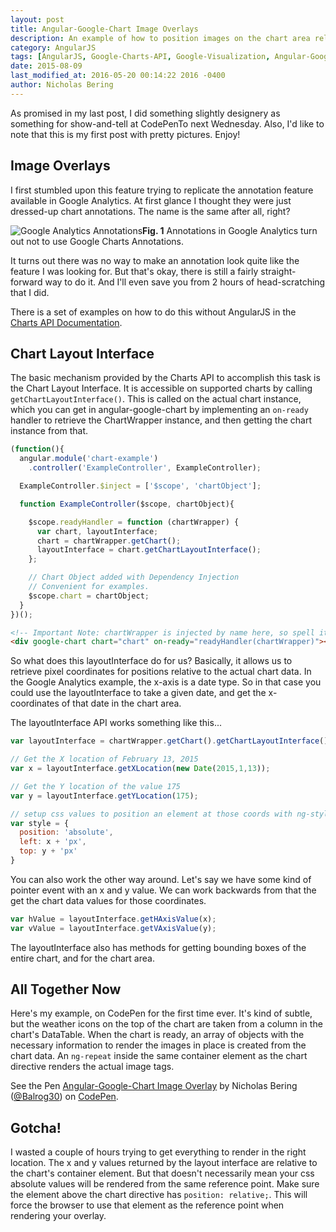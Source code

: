```yaml
---
layout: post
title: Angular-Google-Chart Image Overlays
description: An example of how to position images on the chart area relative to data. Today's post is made better with Maple.
category: AngularJS
tags: [AngularJS, Google-Charts-API, Google-Visualization, Angular-Google-Chart]
date: 2015-08-09
last_modified_at: 2016-05-20 00:14:22 2016 -0400
author: Nicholas Bering
---
```


As promised in my last post, I did something slightly designery as something for show-and-tell at CodePenTo next Wednesday. Also, I'd like to note that this is my first post with pretty pictures.  Enjoy!

## Image Overlays

I first stumbled upon this feature trying to replicate the annotation feature available in Google Analytics. At first glance I thought they were just dressed-up chart annotations.  The name is the same after all, right?

<p class="image-frame"><img class="test" src="{{ site.baseurl }}/images/analytics-annotations-screenshot.png" alt="Google Analytics Annotations"><b>Fig. 1</b> Annotations in Google Analytics turn out not to use Google Charts Annotations.</p>

It turns out there was no way to make an annotation look quite like the feature I was looking for. But that's okay, there is still a fairly straight-forward way to do it. And I'll even save you from 2 hours of head-scratching that I did.

There is a set of examples on how to do this without AngularJS in the <a href="https://developers.google.com/chart/interactive/docs/overlays">Charts API Documentation</a>.

## Chart Layout Interface

The basic mechanism provided by the Charts API to accomplish this task is the Chart Layout Interface. It is accessible on supported charts by calling `getChartLayoutInterface()`. This is called on the actual chart instance, which you can get in angular-google-chart by implementing an `on-ready` handler to retrieve the ChartWrapper instance, and then getting the chart instance from that.

```js
(function(){
  angular.module('chart-example')
    .controller('ExampleController', ExampleController);

  ExampleController.$inject = ['$scope', 'chartObject'];

  function ExampleController($scope, chartObject){

    $scope.readyHandler = function (chartWrapper) {
	  var chart, layoutInterface;
	  chart = chartWrapper.getChart();
	  layoutInterface = chart.getChartLayoutInterface();
	};

	// Chart Object added with Dependency Injection
	// Convenient for examples.
	$scope.chart = chartObject;
  }
})();
```

```html
<!-- Important Note: chartWrapper is injected by name here, so spell it correctly. -->
<div google-chart chart="chart" on-ready="readyHandler(chartWrapper)"></div>
```

So what does this layoutInterface do for us? Basically, it allows us to retrieve pixel coordinates for positions relative to the actual chart data. In the Google Analytics example, the x-axis is a date type. So in that case you could use the layoutInterface to take a given date, and get the x-coordinates of that date in the chart area.

The layoutInterface API works something like this...

```js
var layoutInterface = chartWrapper.getChart().getChartLayoutInterface();

// Get the X location of February 13, 2015
var x = layoutInterface.getXLocation(new Date(2015,1,13));

// Get the Y location of the value 175
var y = layoutInterface.getYLocation(175);

// setup css values to position an element at those coords with ng-style
var style = {
  position: 'absolute',
  left: x + 'px',
  top: y + 'px'
}
```

You can also work the other way around.  Let's say we have some kind of pointer event with an x and y value.  We can work backwards from that the get the chart data values for those coordinates.

```js
var hValue = layoutInterface.getHAxisValue(x);
var vValue = layoutInterface.getVAxisValue(y);
```

The layoutInterface also has methods for getting bounding boxes of the entire chart, and for the chart area.

## All Together Now

Here's my example, on CodePen for the first time ever. It's kind of subtle, but the weather icons on the top of the chart are taken from a column in the chart's DataTable. When the chart is ready, an array of objects with the necessary information to render the images in place is created from the chart data. An `ng-repeat` inside the same container element as the chart directive renders the actual image tags.

<p data-height="489" data-theme-id="0" data-slug-hash="yNZxKr" data-default-tab="result" data-user="Balrog30" class='codepen'>See the Pen <a href='http://codepen.io/nbering/pen/yNZxKr/'>Angular-Google-Chart Image Overlay</a> by Nicholas Bering (<a href='http://codepen.io/nbering'>@Balrog30</a>) on <a href='http://codepen.io'>CodePen</a>.</p>
<script async src="//assets.codepen.io/assets/embed/ei.js"></script>

## Gotcha!

I wasted a couple of hours trying to get everything to render in the right location. The x and y values returned by the layout interface are relative to the chart's container element. But that doesn't necessarily mean your css absolute values will be rendered from the same reference point. Make sure the element above the chart directive has `position: relative;`. This will force the browser to use that element as the reference point when rendering your overlay.
